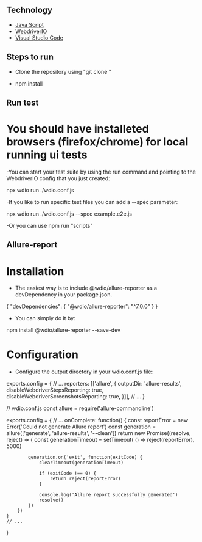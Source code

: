 ## Technology

- [Java Script](https://learn.javascript.ru/)
- [WebdriverIO](https://webdriver.io/)
- [Visual Studio Code](https://code.visualstudio.com/)



## Steps to run

- Clone the repository using "git clone "

- npm install


## Run test

# You should have installeted browsers (firefox/chrome) for local running ui tests

-You can start your test suite by using the run command and pointing to the WebdriverIO config that you just created:

npx wdio run ./wdio.conf.js

-If you like to run specific test files you can add a --spec parameter:

npx wdio run ./wdio.conf.js --spec example.e2e.js

-Or you can use npm run "scripts"

## Allure-report

# Installation
- The easiest way is to include @wdio/allure-reporter as a devDependency in your package.json.

{
  "devDependencies": {
    "@wdio/allure-reporter": "^7.0.0"
  }
}

- You can simply do it by:

npm install @wdio/allure-reporter --save-dev

# Configuration
- Configure the output directory in your wdio.conf.js file:

exports.config = {
    // ...
    reporters: [['allure', {
        outputDir: 'allure-results',
        disableWebdriverStepsReporting: true,
        disableWebdriverScreenshotsReporting: true,
    }]],
    // ...
}

// wdio.conf.js
const allure = require('allure-commandline')

exports.config = {
    // ...
    onComplete: function() {
        const reportError = new Error('Could not generate Allure report')
        const generation = allure(['generate', 'allure-results', '--clean'])
        return new Promise((resolve, reject) => {
            const generationTimeout = setTimeout(
                () => reject(reportError),
                5000)

            generation.on('exit', function(exitCode) {
                clearTimeout(generationTimeout)

                if (exitCode !== 0) {
                    return reject(reportError)
                }

                console.log('Allure report successfully generated')
                resolve()
            })
        })
    }
    // ...
}


